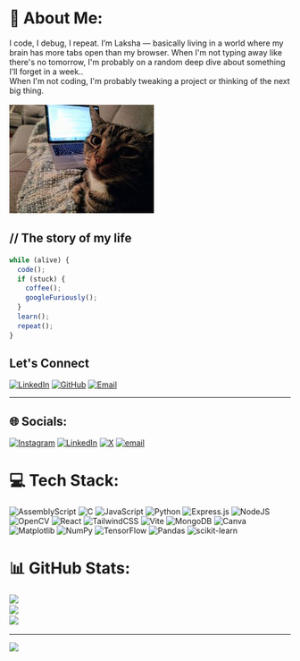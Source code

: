 # 💫 About Me:
I code, I debug, I repeat. I’m Laksha — basically living in a world where my brain has more tabs open than my browser. When I'm not typing away like there's no tomorrow, I'm probably on a random deep dive about something I’ll forget in a week..<br> When I'm not coding, I'm probably tweaking a project or thinking of the next big thing.<br><br>
![Alt Text](github.jpg)

## // The story of my life
```javascript
while (alive) {
  code();
  if (stuck) {
    coffee();
    googleFuriously();
  }
  learn();
  repeat();
}
```
## Let's Connect
[![LinkedIn](https://img.shields.io/badge/-LinkedIn-0077B5?style=flat&logo=linkedin)](https://linkedin.com/in/yourusername)
[![GitHub](https://img.shields.io/badge/-GitHub-181717?style=flat&logo=github)](https://github.com/yourusername)
[![Email](https://img.shields.io/badge/-Email-D14836?style=flat&logo=gmail)](mailto:your.email@example.com)

---

## 🌐 Socials:
[![Instagram](https://img.shields.io/badge/Instagram-%23E4405F.svg?logo=Instagram&logoColor=white)](https://instagram.com/exe.laksha) [![LinkedIn](https://img.shields.io/badge/LinkedIn-%230077B5.svg?logo=linkedin&logoColor=white)](https://linkedin.com/in/lakshari-shivakumar) [![X](https://img.shields.io/badge/X-black.svg?logo=X&logoColor=white)](https://x.com/exelaksha) [![email](https://img.shields.io/badge/Email-D14836?logo=gmail&logoColor=white)](mailto:lakshasrishivakumar@gmail.com) 

# 💻 Tech Stack:
![AssemblyScript](https://img.shields.io/badge/assembly%20script-%23000000.svg?style=for-the-badge&logo=assemblyscript&logoColor=white) ![C](https://img.shields.io/badge/c-%2300599C.svg?style=for-the-badge&logo=c&logoColor=white) ![JavaScript](https://img.shields.io/badge/javascript-%23323330.svg?style=for-the-badge&logo=javascript&logoColor=%23F7DF1E) ![Python](https://img.shields.io/badge/python-3670A0?style=for-the-badge&logo=python&logoColor=ffdd54) ![Express.js](https://img.shields.io/badge/express.js-%23404d59.svg?style=for-the-badge&logo=express&logoColor=%2361DAFB) ![NodeJS](https://img.shields.io/badge/node.js-6DA55F?style=for-the-badge&logo=node.js&logoColor=white) ![OpenCV](https://img.shields.io/badge/opencv-%23white.svg?style=for-the-badge&logo=opencv&logoColor=white) ![React](https://img.shields.io/badge/react-%2320232a.svg?style=for-the-badge&logo=react&logoColor=%2361DAFB) ![TailwindCSS](https://img.shields.io/badge/tailwindcss-%2338B2AC.svg?style=for-the-badge&logo=tailwind-css&logoColor=white) ![Vite](https://img.shields.io/badge/vite-%23646CFF.svg?style=for-the-badge&logo=vite&logoColor=white) ![MongoDB](https://img.shields.io/badge/MongoDB-%234ea94b.svg?style=for-the-badge&logo=mongodb&logoColor=white) ![Canva](https://img.shields.io/badge/Canva-%2300C4CC.svg?style=for-the-badge&logo=Canva&logoColor=white) ![Matplotlib](https://img.shields.io/badge/Matplotlib-%23ffffff.svg?style=for-the-badge&logo=Matplotlib&logoColor=black) ![NumPy](https://img.shields.io/badge/numpy-%23013243.svg?style=for-the-badge&logo=numpy&logoColor=white) ![TensorFlow](https://img.shields.io/badge/TensorFlow-%23FF6F00.svg?style=for-the-badge&logo=TensorFlow&logoColor=white) ![Pandas](https://img.shields.io/badge/pandas-%23150458.svg?style=for-the-badge&logo=pandas&logoColor=white) ![scikit-learn](https://img.shields.io/badge/scikit--learn-%23F7931E.svg?style=for-the-badge&logo=scikit-learn&logoColor=white)
# 📊 GitHub Stats:
![](https://github-readme-stats.vercel.app/api?username=lakshasri&theme=dark&hide_border=false&include_all_commits=true&count_private=true)<br/>
![](https://nirzak-streak-stats.vercel.app/?user=lakshasri&theme=dark&hide_border=false)<br/>
![](https://github-readme-stats.vercel.app/api/top-langs/?username=lakshasri&theme=dark&hide_border=false&include_all_commits=true&count_private=true&layout=compact)

---
[![](https://visitcount.itsvg.in/api?id=lakshasri&icon=2&color=5)](https://visitcount.itsvg.in)
